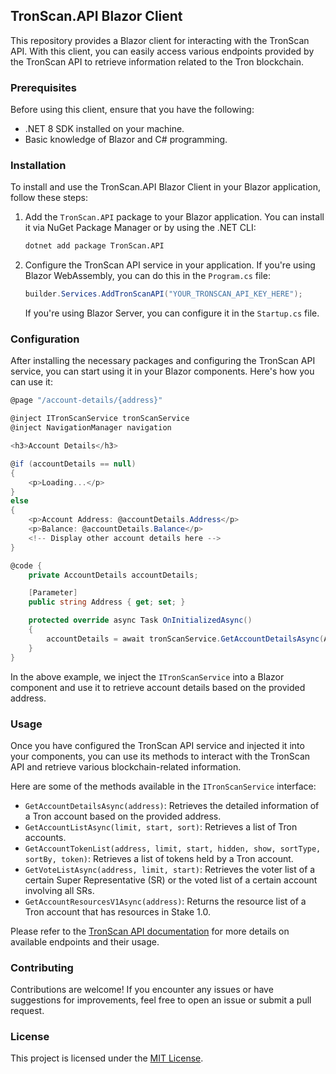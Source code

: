 ## TronScan.API Blazor Client

This repository provides a Blazor client for interacting with the TronScan API. With this client, you can easily access various endpoints provided by the TronScan API to retrieve information related to the Tron blockchain.

### Prerequisites

Before using this client, ensure that you have the following:

- .NET 8 SDK installed on your machine.
- Basic knowledge of Blazor and C# programming.

### Installation

To install and use the TronScan.API Blazor Client in your Blazor application, follow these steps:

1. Add the `TronScan.API` package to your Blazor application. You can install it via NuGet Package Manager or by using the .NET CLI:

   ```bash
   dotnet add package TronScan.API
   ```

2. Configure the TronScan API service in your application. If you're using Blazor WebAssembly, you can do this in the `Program.cs` file:

   ```csharp
   builder.Services.AddTronScanAPI("YOUR_TRONSCAN_API_KEY_HERE");
   ```

   If you're using Blazor Server, you can configure it in the `Startup.cs` file.

### Configuration

After installing the necessary packages and configuring the TronScan API service, you can start using it in your Blazor components. Here's how you can use it:

```csharp
@page "/account-details/{address}"

@inject ITronScanService tronScanService
@inject NavigationManager navigation

<h3>Account Details</h3>

@if (accountDetails == null)
{
    <p>Loading...</p>
}
else
{
    <p>Account Address: @accountDetails.Address</p>
    <p>Balance: @accountDetails.Balance</p>
    <!-- Display other account details here -->
}

@code {
    private AccountDetails accountDetails;

    [Parameter]
    public string Address { get; set; }

    protected override async Task OnInitializedAsync()
    {
        accountDetails = await tronScanService.GetAccountDetailsAsync(Address);
    }
}
```

In the above example, we inject the `ITronScanService` into a Blazor component and use it to retrieve account details based on the provided address.

### Usage

Once you have configured the TronScan API service and injected it into your components, you can use its methods to interact with the TronScan API and retrieve various blockchain-related information.

Here are some of the methods available in the `ITronScanService` interface:

- `GetAccountDetailsAsync(address)`: Retrieves the detailed information of a Tron account based on the provided address.
- `GetAccountListAsync(limit, start, sort)`: Retrieves a list of Tron accounts.
- `GetAccountTokenList(address, limit, start, hidden, show, sortType, sortBy, token)`: Retrieves a list of tokens held by a Tron account.
- `GetVoteListAsync(address, limit, start)`: Retrieves the voter list of a certain Super Representative (SR) or the voted list of a certain account involving all SRs.
- `GetAccountResourcesV1Async(address)`: Returns the resource list of a Tron account that has resources in Stake 1.0.

Please refer to the [TronScan API documentation](https://apilist.tronscanapi.com/) for more details on available endpoints and their usage.

### Contributing

Contributions are welcome! If you encounter any issues or have suggestions for improvements, feel free to open an issue or submit a pull request.

### License

This project is licensed under the [MIT License](LICENSE).

